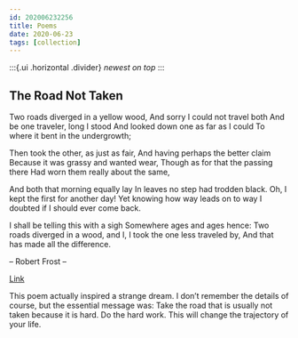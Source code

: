 ```yaml
---
id: 202006232256
title: Poems
date: 2020-06-23
tags: [collection]
---
```

:::{.ui .horizontal .divider}
*newest on top*
:::

## The Road Not Taken

Two roads diverged in a yellow wood,
And sorry I could not travel both
And be one traveler, long I stood
And looked down one as far as I could
To where it bent in the undergrowth;

Then took the other, as just as fair,
And having perhaps the better claim
Because it was grassy and wanted wear,
Though as for that the passing there
Had worn them really about the same,

And both that morning equally lay
In leaves no step had trodden black.
Oh, I kept the first for another day!
Yet knowing how way leads on to way
I doubted if I should ever come back.

I shall be telling this with a sigh
Somewhere ages and ages hence:
Two roads diverged in a wood, and I,
I took the one less traveled by,
And that has made all the difference.

– Robert Frost –

[Link](https://bringforth.wordpress.com/tag/the-road-not-taken/)

This poem actually inspired a strange dream. I don’t remember the details of course, but the essential message was: Take the road that is usually not taken because it is hard. Do the hard work. This will change the trajectory of your life.
